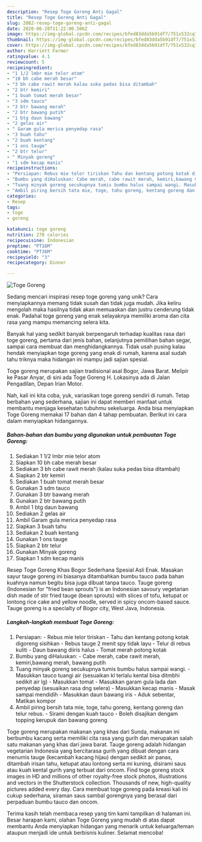 ```yaml
---
description: "Resep Toge Goreng Anti Gagal"
title: "Resep Toge Goreng Anti Gagal"
slug: 2082-resep-toge-goreng-anti-gagal
date: 2020-06-28T11:22:00.506Z
image: https://img-global.cpcdn.com/recipes/bfed83dda5b91df7/751x532cq70/toge-goreng-foto-resep-utama.jpg
thumbnail: https://img-global.cpcdn.com/recipes/bfed83dda5b91df7/751x532cq70/toge-goreng-foto-resep-utama.jpg
cover: https://img-global.cpcdn.com/recipes/bfed83dda5b91df7/751x532cq70/toge-goreng-foto-resep-utama.jpg
author: Harriett Farmer
ratingvalue: 4.1
reviewcount: 5
recipeingredient:
- "1 1/2 lmbr mie telor atom"
- "10 bh cabe merah besar"
- "3 bh cabe rawit merah kalau suka pedas bisa ditambah"
- "2 btr kemiri"
- "1 buah tomat merah besar"
- "3 sdm tauco"
- "3 btr bawang merah"
- "2 btr bawang putih"
- "1 btg daun bawang"
- "2 gelas air"
- " Garam gula merica penyedap rasa"
- "3 buah tahu"
- "2 buah kentang"
- "1 ons tauge"
- "2 btr telur"
- " Minyak goreng"
- "1 sdm kecap manis"
recipeinstructions:
- "Persiapan: Rebus mie telor tiriskan Tahu dan kentang potong kotak digoreng sisihkan Rebus tauge 2 menit spy tidak layu Telur di rebus kuliti Daun bawang diiris halus Tomat merah potong kotak"
- "Bumbu yang diHaluskan: Cabe merah, cabe rawit merah, kemiri,bawang merah, bawang putih"
- "Tuang minyak goreng secukupnya tumis bumbu halus sampai wangi. Masukkan tauco tuangi air (sesuaikan kl terlalu kental bisa ditmbhi sedikit air lg) Masukkan tomat  Masukkan garam gula lada dan penyedap (sesuaikan rasa dng selera) Masukkan kecap manis Masak sampai mendidih Masukkan daun bawang iris Aduk sebentar, Matikan kompor"
- "Ambil piring bersih tata mie, toge, tahu goreng, kentang goreng dan telur rebus. Sirami dengan kuah tauco Boleh disajikan dengam topping kerupuk dan bawang goreng"
categories:
- Resep
tags:
- toge
- goreng

katakunci: toge goreng 
nutrition: 278 calories
recipecuisine: Indonesian
preptime: "PT16M"
cooktime: "PT36M"
recipeyield: "3"
recipecategory: Dinner

---
```



![Toge Goreng](https://img-global.cpcdn.com/recipes/bfed83dda5b91df7/751x532cq70/toge-goreng-foto-resep-utama.jpg)

Sedang mencari inspirasi resep toge goreng yang unik? Cara menyiapkannya memang tidak susah dan tidak juga mudah. Jika keliru mengolah maka hasilnya tidak akan memuaskan dan justru cenderung tidak enak. Padahal toge goreng yang enak selayaknya memiliki aroma dan cita rasa yang mampu memancing selera kita.

Banyak hal yang sedikit banyak berpengaruh terhadap kualitas rasa dari toge goreng, pertama dari jenis bahan, selanjutnya pemilihan bahan segar, sampai cara membuat dan menghidangkannya. Tidak usah pusing kalau hendak menyiapkan toge goreng yang enak di rumah, karena asal sudah tahu triknya maka hidangan ini mampu jadi sajian spesial.

Toge goreng merupakan sajian tradisional asal Bogor, Jawa Barat. Melipir ke Pasar Anyar, di sini ada Toge Goreng H. Lokasinya ada di Jalan Pengadilan, Depan Irian Motor.


Nah, kali ini kita coba, yuk, variasikan toge goreng sendiri di rumah. Tetap berbahan yang sederhana, sajian ini dapat memberi manfaat untuk membantu menjaga kesehatan tubuhmu sekeluarga. Anda bisa menyiapkan Toge Goreng memakai 17 bahan dan 4 tahap pembuatan. Berikut ini cara dalam menyiapkan hidangannya.

<!--inarticleads1-->

##### Bahan-bahan dan bumbu yang digunakan untuk pembuatan Toge Goreng:

1. Sediakan 1 1/2 lmbr mie telor atom
1. Siapkan 10 bh cabe merah besar
1. Sediakan 3 bh cabe rawit merah (kalau suka pedas bisa ditambah)
1. Siapkan 2 btr kemiri
1. Sediakan 1 buah tomat merah besar
1. Gunakan 3 sdm tauco
1. Gunakan 3 btr bawang merah
1. Gunakan 2 btr bawang putih
1. Ambil 1 btg daun bawang
1. Sediakan 2 gelas air
1. Ambil  Garam gula merica penyedap rasa
1. Siapkan 3 buah tahu
1. Sediakan 2 buah kentang
1. Gunakan 1 ons tauge
1. Siapkan 2 btr telur
1. Gunakan  Minyak goreng
1. Siapkan 1 sdm kecap manis


Resep Toge Goreng Khas Bogor Sederhana Spesial Asli Enak. Masakan sayur tauge goreng ini biasanya ditambahkan bumbu tauco pada bahan kuahnya namun begitu bisa juga dibuat tanpa tauco. Tauge goreng (Indonesian for &#34;fried bean sprouts&#34;) is an Indonesian savoury vegetarian dish made of stir fried tauge (bean sprouts) with slices of tofu, ketupat or lontong rice cake and yellow noodle, served in spicy oncom-based sauce. Tauge goreng is a specialty of Bogor city, West Java, Indonesia. 

<!--inarticleads2-->

##### Langkah-langkah membuat Toge Goreng:

1. Persiapan: - Rebus mie telor tiriskan - Tahu dan kentang potong kotak digoreng sisihkan - Rebus tauge 2 menit spy tidak layu - Telur di rebus kuliti - Daun bawang diiris halus - Tomat merah potong kotak
1. Bumbu yang diHaluskan: - Cabe merah, cabe rawit merah, kemiri,bawang merah, bawang putih
1. Tuang minyak goreng secukupnya tumis bumbu halus sampai wangi. - Masukkan tauco tuangi air (sesuaikan kl terlalu kental bisa ditmbhi sedikit air lg) - Masukkan tomat  - Masukkan garam gula lada dan penyedap (sesuaikan rasa dng selera) - Masukkan kecap manis - Masak sampai mendidih - Masukkan daun bawang iris - Aduk sebentar, Matikan kompor
1. Ambil piring bersih tata mie, toge, tahu goreng, kentang goreng dan telur rebus. - Sirami dengan kuah tauco - Boleh disajikan dengam topping kerupuk dan bawang goreng


Toge goreng merupakan makanan yang khas dari Sunda, makanan ini berbumbu kacang serta memiliki cita rasa yang gurih dan merupakan salah satu makanan yang khas dari jawa barat. Tauge goreng adalah hidangan vegetarian Indonesia yang bercitarasa gurih yang dibuat dengan cara menumis tauge (kecambah kacang hijau) dengan sedikit air panas, ditambah irisan tahu, ketupat atau lontong serta mi kuning, disirami saus atau kuah kental gurih yang terbuat dari oncom. Find toge goreng stock images in HD and millions of other royalty-free stock photos, illustrations and vectors in the Shutterstock collection. Thousands of new, high-quality pictures added every day. Cara membuat toge goreng pada kreasi kali ini cukup sederhana, siraman saus sambal gorengnya yang berasal dari perpaduan bumbu tauco dan oncom. 

Terima kasih telah membaca resep yang tim kami tampilkan di halaman ini. Besar harapan kami, olahan Toge Goreng yang mudah di atas dapat membantu Anda menyiapkan hidangan yang menarik untuk keluarga/teman ataupun menjadi ide untuk berbisnis kuliner. Selamat mencoba!
